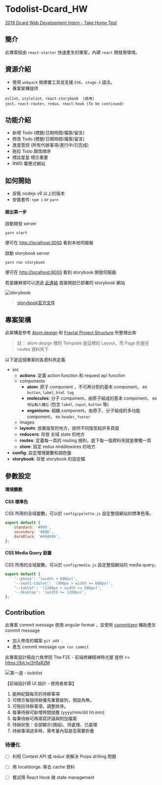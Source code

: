 # Todolist-Dcard_HW

> 

[2019 Dcard Web Development Intern - Take Home Test](https://docs.google.com/document/d/1OdP-Hddhr7_QmYhGL83iCPquPnZevQr9ZdALbFKYa2A/edit)

## 簡介

此專案經由 `react-starter` 快速產生的專案，內建 `react` 開發用環境。

## 資源介紹

- 使用 `webpack` 做建置工具並支援 `ES6`、`stage-3` 語法。
- 專案架構提供 

```
eslint、stylelint、react-storybook  (啟用) 
jest、react-router、redux、react-hook (To be continued)
```

## 功能介紹

- 新增 Todo (標題/日期時間/檔案/留言)
- 修改 Todo (標題/日期時間/檔案/留言)
- 進度管控 (所有代辦事項/進行中/已完成)
- 拖拉 Todo 跟改順序
- 標註星星 標示重要
- RWD 響應式網站

## 如何開始

- 安裝 nodejs v6 以上的版本
- 安裝套件: `npm i` or `yarn`

#### 踏出第一步

啟動開發 server

```
yarn start
```

便可在 <http://localhost:3000> 看到本地伺服器

啟動 storybook server

```
yarn run storybook
```

便可在 <http://localhost:8000> 看到 storybook 開發伺服器

若是嫌麻煩可以透過 [此連結](https://keen-panini-800144.netlify.com) 直接開啟已部署的 storybook 網站

![storybook](https://i.imgur.com/dWv02tG.jpg)

> [storybook官方文件](https://www.learnstorybook.com/react/en/deploy/)

## 專案架構

此架構是參考 [Atom design](http://bradfrost.com/blog/post/atomic-web-design/) 和 [Fractal Project Structure](https://github.com/davezuko/react-redux-starter-kit/wiki/Fractal-Project-Structure) 所整理出來

> 註： atom design 裡的 Template 是這裡的 Layout，而 Page 則是在 routes 資料夾下

以下是這個專案的各資料夾定義
- src
	+ **actions**: 定義 action function 和 request api function
	+ components
		- **atom**: 原子 component ，不可再分割的基本 component， ex `button`, `label`, `html tag`
		- **molecules**: 分子 component，由原子組成的基本 component， ex `地址輸入欄位` (包含 `label`, `input`, `button` 等)
		- **organisms**: 組織 component，由原子、分子組成的多功能 component， ex `header`, `footer`
	+ images
	+ **layouts**: 放置版型的地方，提供不同版型給許多頁面
	- **reducers**: 存放 全域 state 的地方
	- **routes**: 定義每一頁的 routing 規則，底下每一個資料夾就是單獨一頁
	- **store**: 設定 redux middlewares 的地方
- **config**: 設定環境變數和調色盤
- **storybook**: 存放 storybook 的設定檔

## 參數設定

#### 環境變數

#### CSS 標準色

CSS 所用的全域變數，可以於 `config/palette.js` 設定整個網站的標準色等。

```javascript
export default {
	standard: '#999',
	secondary: '#DDD',
	darkBlack: '#404040',
};
```

#### CSS Media Query 設置

CSS 所用的全域變數，可以於 `config/media.js` 設定整個網站的 media query。

```javascript
export default {
	'--phone': '(width < 600px)',
	'--small-tablet': '(900px > width >= 600px)',
	'--tablet': '(1200px > width >= 900px)',
	'--desktop': '(width >= 1200px)',
};
```

## Contribution

此專案 commit message 使用 angular format ，並使用 [commitizen](http://commitizen.github.io/cz-cli/) 輔助產生 commit message

- 加入修改的檔案 `git add .`
- 產生 commit message `npm run commit`

此專案設計稿由六角學院 The F2E - 前端修練精神時光屋 提供 >> https://bit.ly/2HfaR2M

![第一週 - todolist](https://i.imgur.com/e3nbE5q.jpg)

【前端設計師 UI 設計 - 使用者故事】
1. 能夠紀錄每天的待辦事項
2. 可標示每個待辦優先重要級別，預設為無。
3. 可拖拉待辦事項，調整排序。
4. 每筆待辦可新增時間提醒 (yyyy/mm/dd hh:mm)
5. 每筆待辦可再填寫評論與附加檔案
6. 待辦狀態：全部顯示(預設)、待處理、已處理
7. 待辦事項過多時，需考量內容是否需要折疊

### 待優化
- [ ] 利用 Context API 或 redux 來解決 Props drilling 問題
- [ ] 用 localstorge..等去 cache 資料
- [ ] 嘗試用 React Hook 做 state management

